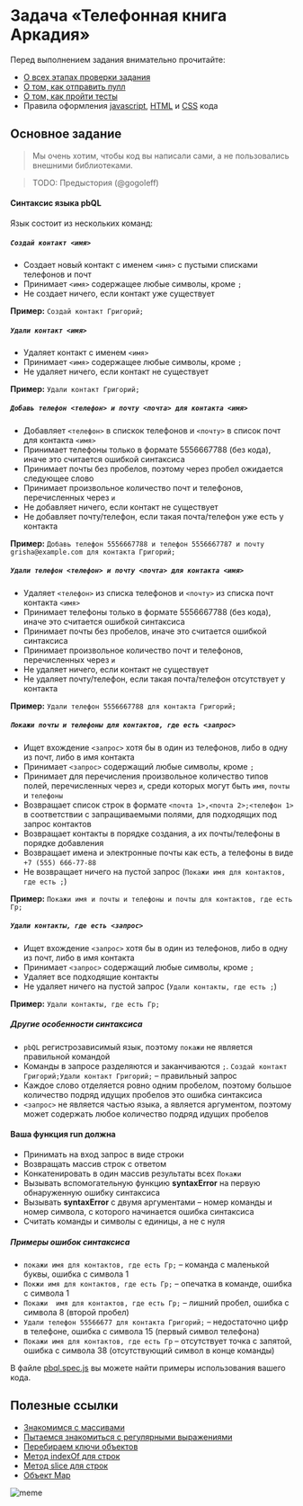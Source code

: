 # Задача «Телефонная книга Аркадия»

Перед выполнением задания внимательно прочитайте:

- [О всех этапах проверки задания](https://github.com/urfu-2019/guides/blob/master/workflow/overall.md)
- [О том, как отправить пулл](https://github.com/urfu-2019/guides/blob/master/workflow/pull.md)
- [О том, как пройти тесты](https://github.com/urfu-2019/guides/blob/master/workflow/test.md)
- Правила оформления [javascript](https://github.com/urfu-2019/guides/blob/master/codestyle/js.md), [HTML](https://github.com/urfu-2019/guides/blob/master/codestyle/html.md) и [CSS](https://github.com/urfu-2019/guides/blob/master/codestyle/css.md) кода

## Основное задание

> Мы очень хотим, чтобы код вы написали сами, а не пользовались внешними библиотеками.

> TODO: Предыстория (@gogoleff)

#### Синтаксис языка __pbQL__

Язык состоит из нескольких команд:

##### `Создай контакт <имя>`
* Создает новый контакт с именем `<имя>` с пустыми списками телефонов и почт
* Принимает `<имя>` содержащее любые символы, кроме `;`
* Не создает ничего, если контакт уже существует

**Пример:** `Создай контакт Григорий;`

##### `Удали контакт <имя>`
* Удаляет контакт с именем `<имя>`
* Принимает `<имя>` содержащее любые символы, кроме `;`
* Не удаляет ничего, если контакт не существует

**Пример:** `Удали контакт Григорий;`

##### `Добавь телефон <телефон> и почту <почта> для контакта <имя>`
* Добавляет `<телефон>` в спискок телефонов и `<почту>` в список почт для контакта `<имя>`
* Принимает телефоны только в формате 5556667788 (без кода), иначе это считается ошибкой синтаксиса
* Принимает почты без пробелов, поэтому через пробел ожидается следующее слово
* Принимает произвольное количество почт и телефонов, перечисленных через `и`
* Не добавляет ничего, если контакт не существует
* Не добавляет почту/телефон, если такая почта/телефон уже есть у контакта

**Пример:** `Добавь телефон 5556667788 и телефон 5556667787 и почту grisha@example.com для контакта Григорий;`

##### `Удали телефон <телефон> и почту <почта> для контакта <имя>`
* Удаляет `<телефон>` из списка телефонов и `<почту>` из списка почт контакта `<имя>`
* Принимает телефоны только в формате 5556667788 (без кода), иначе это считается ошибкой синтаксиса
* Принимает почты без пробелов, иначе это считается ошибкой синтаксиса
* Принимает произвольное количество почт и телефонов, перечисленных через `и`
* Не удаляет ничего, если контакт не существует
* Не удаляет почту/телефон, если такая почта/телефон отсутствует у контакта

**Пример:** `Удали телефон 5556667788 для контакта Григорий;`

##### `Покажи почты и телефоны для контактов, где есть <запрос>`
* Ищет вхождение `<запрос>` хотя бы в один из телефонов, либо в одну из почт, либо в имя контакта
* Принимает `<запрос>` содержащий любые символы, кроме `;`
* Принимает для перечисления произвольное количество типов полей, перечисленных через `и`, среди которых могут быть `имя`, `почты` и `телефоны`
* Возвращает список строк в формате `<почта 1>,<почта 2>;<телефон 1>` в соответствии с запращиваемыми полями, для подходящих под запрос контактов
* Возвращает контакты в порядке создания, а их почты/телефоны в порядке добавления
* Возвращает имена и электронные почты как есть, а телефоны в виде `+7 (555) 666-77-88`
* Не возвращает ничего на пустой запрос (`Покажи имя для контактов, где есть ;`)

**Пример:** `Покажи имя и почты и телефоны и почты для контактов, где есть Гр;`

##### `Удали контакты, где есть <запрос>`
* Ищет вхождение `<запрос>` хотя бы в один из телефонов, либо в одну из почт, либо в имя контакта
* Принимает `<запрос>` содержащий любые символы, кроме `;`
* Удаляет все подходящие контакты
* Не удаляет ничего на пустой запрос (`Удали контакты, где есть ;`)

**Пример:** `Удали контакты, где есть Гр;`

##### Другие особенности синтаксиса
* `pbQL` регистрозависимый язык, поэтому `покажи` не является правильной командой
* Команды в запросе разделяются и заканчиваются `;`. `Создай контакт Григорий;Удали контакт Григорий;` – правильный запрос
* Каждое слово отделяется ровно одним пробелом, поэтому большое количество подряд идущих пробелов это ошибка синтаксиса
* `<запрос>` не является частью языка, а является аргументом, поэтому может содержать любое количество подряд идущих пробелов

#### Ваша функция __run__ должна
* Принимать на вход запрос в виде строки
* Возвращать массив строк с ответом
* Конкатенировать в один массив результаты всех `Покажи`
* Вызывать вспомогательную функцию __syntaxError__ на первую обнаруженную ошибку синтаксиса
* Вызывать __syntaxError__ c двумя аргументами – номер команды и номер символа, с которого начинается ошибка синтаксиса
* Считать команды и символы с единицы, а не с нуля

##### Примеры ошибок синтаксиса
* `покажи имя для контактов, где есть Гр;` – команда c маленькой буквы, ошибка с символа 1
* `Покжи имя для контактов, где есть Гр;` – опечатка в команде, ошибка с символа 1
* `Покажи  имя для контактов, где есть Гр;` – лишний пробел, ошибка с символа 8 (второй пробел)
* `Удали телефон 55566677 для контакта Григорий;` – недостаточно цифр в телефоне, ошибка с символа 15 (первый символ телефона)
* `Покажи имя для контактов, где есть Гр` – отсутствует точка с запятой, ошибка с символа 38 (отсутствующий символ в конце команды)

В файле [pbql.spec.js](./pbql.spec.js) вы можете найти примеры использования вашего кода.

## Полезные ссылки

- [Знакомимся с массивами](https://developer.mozilla.org/ru/docs/Web/JavaScript/Reference/Global_Objects/Array)
- [Пытаемся знакомиться с регулярными выражениями](https://developer.mozilla.org/ru/docs/Web/JavaScript/Reference/Global_Objects/RegExp)
- [Перебираем ключи объектов](https://developer.mozilla.org/ru/docs/Web/JavaScript/Reference/Global_Objects/Object/keys)
- [Метод indexOf для строк](https://developer.mozilla.org/ru/docs/Web/JavaScript/Reference/Global_Objects/String/indexOf)
- [Метод slice для строк](https://developer.mozilla.org/ru/docs/Web/JavaScript/Reference/Global_Objects/String/slice)
- [Объект Map](https://developer.mozilla.org/ru/docs/Web/JavaScript/Reference/Global_Objects/Map)

![meme](https://user-images.githubusercontent.com/11780431/46891973-35008980-ce85-11e8-8a2d-e916e93c67fc.png)
